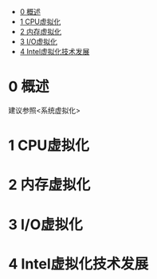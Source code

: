 
<!-- @import "[TOC]" {cmd="toc" depthFrom=1 depthTo=6 orderedList=false} -->

<!-- code_chunk_output -->

* [0 概述](#0-概述)
* [1 CPU虚拟化](#1-cpu虚拟化)
* [2 内存虚拟化](#2-内存虚拟化)
* [3 I/O虚拟化](#3-io虚拟化)
* [4 Intel虚拟化技术发展](#4-intel虚拟化技术发展)

<!-- /code_chunk_output -->

# 0 概述

建议参照<系统虚拟化>

# 1 CPU虚拟化

# 2 内存虚拟化

# 3 I/O虚拟化

# 4 Intel虚拟化技术发展